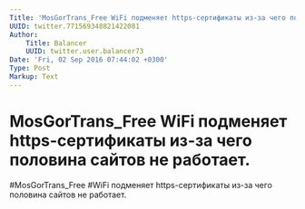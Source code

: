 ```yaml
---
Title: 'MosGorTrans_Free WiFi подменяет https-сертификаты из-за чего половина сайтов не работает.'
UUID: twitter.771569348821422081
Author:
    Title: Balancer
    UUID: twitter.user.balancer73
Date: 'Fri, 02 Sep 2016 07:44:02 +0300'
Type: Post
Markup: Text
---
```


# MosGorTrans_Free WiFi подменяет https-сертификаты из-за чего половина сайтов не работает.

#MosGorTrans_Free #WiFi подменяет https-сертификаты из-за
чего половина сайтов не работает.